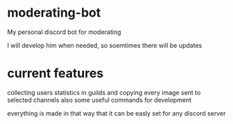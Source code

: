 # moderating-bot
My personal discord bot for moderating

I will develop him when needed, so soemtimes there will be updates
# current features
collecting users statistics in guilds
and copying every image sent to selected channels
also some useful commands for development

everything is made in that way that it can be easly set for any discord server
